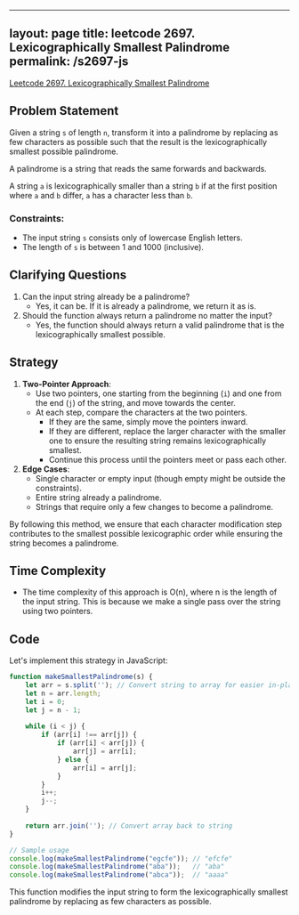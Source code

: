 
---
layout: page
title: leetcode 2697. Lexicographically Smallest Palindrome
permalink: /s2697-js
---
[Leetcode 2697. Lexicographically Smallest Palindrome](https://algoadvance.github.io/algoadvance/l2697)
## Problem Statement

Given a string `s` of length `n`, transform it into a palindrome by replacing as few characters as possible such that the result is the lexicographically smallest possible palindrome. 

A palindrome is a string that reads the same forwards and backwards.

A string `a` is lexicographically smaller than a string `b` if at the first position where `a` and `b` differ, `a` has a character less than `b`. 

### Constraints:
- The input string `s` consists only of lowercase English letters.
- The length of `s` is between 1 and 1000 (inclusive).

## Clarifying Questions
1. Can the input string already be a palindrome?
   - Yes, it can be. If it is already a palindrome, we return it as is.
2. Should the function always return a palindrome no matter the input?
   - Yes, the function should always return a valid palindrome that is the lexicographically smallest possible.

## Strategy

1. **Two-Pointer Approach**:
   - Use two pointers, one starting from the beginning (`i`) and one from the end (`j`) of the string, and move towards the center.
   - At each step, compare the characters at the two pointers.
     - If they are the same, simply move the pointers inward.
     - If they are different, replace the larger character with the smaller one to ensure the resulting string remains lexicographically smallest.
     - Continue this process until the pointers meet or pass each other.
2. **Edge Cases**:
   - Single character or empty input (though empty might be outside the constraints).
   - Entire string already a palindrome.
   - Strings that require only a few changes to become a palindrome.

By following this method, we ensure that each character modification step contributes to the smallest possible lexicographic order while ensuring the string becomes a palindrome.

## Time Complexity
- The time complexity of this approach is O(n), where n is the length of the input string. This is because we make a single pass over the string using two pointers.

## Code

Let's implement this strategy in JavaScript:

```javascript
function makeSmallestPalindrome(s) {
    let arr = s.split(''); // Convert string to array for easier in-place replacement
    let n = arr.length;
    let i = 0;
    let j = n - 1;
    
    while (i < j) {
        if (arr[i] !== arr[j]) {
            if (arr[i] < arr[j]) {
                arr[j] = arr[i];
            } else {
                arr[i] = arr[j];
            }
        }
        i++;
        j--;
    }
    
    return arr.join(''); // Convert array back to string
}

// Sample usage
console.log(makeSmallestPalindrome("egcfe")); // "efcfe"
console.log(makeSmallestPalindrome("aba"));   // "aba"
console.log(makeSmallestPalindrome("abca"));  // "aaaa"
```

This function modifies the input string to form the lexicographically smallest palindrome by replacing as few characters as possible.